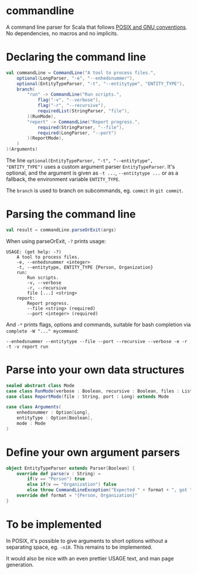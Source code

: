 # commandline
A command line parser for Scala that follows [POSIX and GNU conventions](https://www.gnu.org/software/libc/manual/html_node/Argument-Syntax.html). No dependencies, no macros and no implicits.

# Declaring the command line
```scala
val commandLine = CommandLine("A tool to process files.",
    optional(LongParser, "-e", "--enhedsnummer"),
    optional(EntityTypeParser, "-t", "--entitytype", "ENTITY_TYPE"),
    branch(
        "run" -> CommandLine("Run scripts.",
            flag("-v", "--verbose"),
            flag("-r", "--recursive"),
            requiredList(StringParser, "file"),
        )(RunMode),
        "report" -> CommandLine("Report progress.",
            required(StringParser, "--file"),
            required(LongParser, "--port")
        )(ReportMode),
    )
)(Arguments)
```

The line `optional(EntityTypeParser, "-t", "--entitytype", "ENTITY_TYPE")` uses a custom argument parser `EntityTypeParser`. It's optional, and the argument is given as `-t ...`, `--entitytype ...` or as a fallback, the environment variable `ENTITY_TYPE`.

The `branch` is used to branch on subcommands, eg. `commit` in `git commit`.

# Parsing the command line
```scala
val result = commandLine.parseOrExit(args)
```

When using parseOrExit, `-?` prints usage:
```
USAGE: (get help: -?)
    A tool to process files.
    -e, --enhedsnummer <integer>
    -t, --entitytype, ENTITY_TYPE {Person, Organization}
    run:
        Run scripts.
        -v, --verbose
        -r, --recursive
        file [...] <string>
    report:
        Report progress.
        --file <string> (required)
        --port <integer> (required)
```

And `-*` prints flags, options and commands, suitable for bash completion via `complete -W "..." mycommand`:
```
--enhedsnummer --entitytype --file --port --recursive --verbose -e -r -t -v report run
```

# Parse into your own data structures
```scala
sealed abstract class Mode
case class RunMode(verbose : Boolean, recursive : Boolean, files : List[String]) extends Mode
case class ReportMode(file : String, port : Long) extends Mode

case class Arguments(
    enhedsnummer : Option[Long],
    entityType : Option[Boolean],
    mode : Mode
)
```

# Define your own argument parsers
```scala
object EntityTypeParser extends Parser[Boolean] {
    override def parse(v : String) =
        if(v == "Person") true
        else if(v == "Organization") false
        else throw CommandLineException("Expected " + format + ", got " + v)
    override def format = "{Person, Organization}"
}
```

# To be implemented
In POSIX, it's possible to give arguments to short options without a separating space, eg. `-n10`. This remains to be implemented.

It would also be nice with an even prettier USAGE text, and man page generation.
